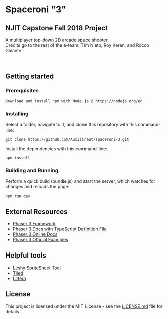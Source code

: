 <p align="center">
  <h1>Spaceroni "3"</h1>
  <h2>NJIT Capstone Fall 2018 Project</h2>
  <p>A multiplayer top-down 2D arcade space shooter<br/>Credits go to the rest of the e-team: Tim Nieto, Roy Keren, and Rocco Galante</p>
</p>

&nbsp;&nbsp;&nbsp;&nbsp;&nbsp;&nbsp;&nbsp;&nbsp;&nbsp;&nbsp;&nbsp;&nbsp;&nbsp;&nbsp;&nbsp;&nbsp;&nbsp;

## Getting started

### Prerequisites

```
Download and install npm with Node.js @ https://nodejs.org/en
```

### Installing

Select a folder, navigate to it, and clone this repository
with this command-line:

```
git clone https://github.com/Auxilinaut/spaceroni-3.git
```

Install the dependencies with this command-line:

```
npm install
```

### Building and Running

Perform a quick build (bundle.js) and start the server, which watches for changes and reloads the page:

```
npm run dev
```

## External Resources

- [Phaser 3 Framework](https://github.com/photonstorm/phaser)
- [Phaser 3 Docs with TypeScript Definition File](https://github.com/photonstorm/phaser3-docs)
- [Phaser 3 Online Docs](https://photonstorm.github.io/phaser3-docs/index.html)
- [Phaser 3 Official Examples](https://github.com/photonstorm/phaser3-examples)

## Helpful tools

- [Leshy SpriteSheet Tool](https://www.leshylabs.com/apps/sstool)
- [Tiled](https://www.mapeditor.org)
- [Littera](http://kvazars.com/littera)

## License

This project is licensed under the MIT License - see the [LICENSE.md](https://github.com/Auxilinaut/spaceroni-3/blob/master/LICENSE) file for details.
